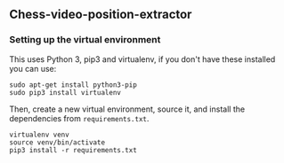 Chess-video-position-extractor
---

### Setting up the virtual environment

This uses Python 3, pip3 and virtualenv, if you don't have these installed you can use:

```
sudo apt-get install python3-pip
sudo pip3 install virtualenv
```

Then, create a new virtual environment, source it, and install the dependencies from `requirements.txt`.

```
virtualenv venv
source venv/bin/activate
pip3 install -r requirements.txt 
```
